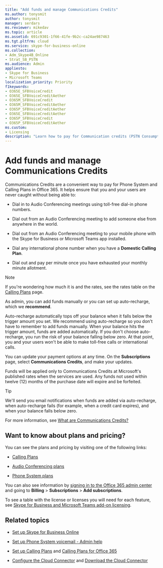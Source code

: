 ```yaml
---
title: "Add funds and manage Communications Credits"
ms.author: tonysmit
author: tonysmit
manager: serdars
ms.reviewer: mikedav
ms.topic: article
ms.assetid: 691c9301-1f66-41fe-9b2c-ca24ae987463
ms.tgt.pltfrm: cloud
ms.service: skype-for-business-online
ms.collection: 
- Adm_Skype4B_Online
- Strat_SB_PSTN
ms.audience: Admin
appliesto:
- Skype for Business 
- Microsoft Teams
localization_priority: Priority
f1keywords:
- O365E_SFBVoiceCredit
- O365E_SFBVoiceCreditAether 
- O365M_SFBVoiceCredit
- O365M_SFBVoiceCreditAether
- O365P_SFBVoiceCreditAether
- O365E_SFBVoiceCreditAether 
- O365P_SFBVoiceCredit
- O365P_SFBVoiceCreditAether 
ms.custom:
- Licensing
description: "Learn how to pay for Communication credits (PSTN Consumption) for Skype for Business services and see plans to keep your users with continuous phone system access. "
---
```


# Add funds and manage Communications Credits

Communications Credits are a convenient way to pay for Phone System and Calling Plans in Office 365. It helps ensure that you and your users are never caught without being able to:
  
- Dial in to Audio Conferencing meetings using toll-free dial-in phone numbers.
    
- Dial out from an Audio Conferencing meeting to add someone else from anywhere in the world.
    
- Dial out from an Audio Conferencing meeting to your mobile phone with the Skype for Business or Microsoft Teams app installed.
    
- Dial any international phone number when you have a **Domestic Calling Plan**.
    
- Dial out and pay per minute once you have exhausted your monthly minute allotment.
    
> [!NOTE]
> If you're wondering how much it is and the rates, see the rates table on the [Calling Plans](https://go.microsoft.com/fwlink/p/?LinkId=799523) page.
  
As admin, you can add funds manually or you can set up auto-recharge, which we **recommend**.
  
Auto-recharge automatically tops off your balance when it falls below the trigger amount you set. We recommend using auto-recharge so you don't have to remember to add funds manually. When your balance hits the trigger amount, funds are added automatically. If you don't choose auto-recharge, you run the risk of your balance falling below zero. At that point, you and your users won't be able to make toll-free calls or international calls.
  
You can update your payment options at any time. On the **Subscriptions** page, select **Communications Credits**, and make your updates.
  
Funds will be applied only to Communications Credits at Microsoft's published rates when the services are used. Any funds not used within twelve (12) months of the purchase date will expire and be forfeited.
  
> [!TIP]
> We'll send you email notifications when funds are added via auto-recharge, when auto-recharge fails (for example, when a credit card expires), and when your balance falls below zero. 
  
For more information, see [What are Communications Credits?](what-are-communications-credits.md)
  
## Want to know about plans and pricing?

You can see the plans and pricing by visiting one of the following links:
  
- [Calling Plans](https://go.microsoft.com/fwlink/?LinkId=799761 )
    
- [Audio Conferencing plans](https://go.microsoft.com/fwlink/?LinkId=799762 )
    
- [Phone System plans](https://go.microsoft.com/fwlink/?LinkId=799763)
    
You can also see information by [signing in to the Office 365 admin center](https://portal.office.com/adminportal/home?add=sub&amp;adminportal=1#/catalog) and going to **Billing** > **Subscriptions** > **Add subscriptions**.
  
To see a table with the license or licenses you will need for each feature, see [Skype for Business and Microsoft Teams add-on licensing](skype-for-business-and-microsoft-teams-add-on-licensing.md).
  
## Related topics

- [Set up Skype for Business Online](../set-up-skype-for-business-online/set-up-skype-for-business-online.md)
    
- [Set up Phone System voicemail - Admin help](../what-is-phone-system-in-office-365/phone-system-voicemail/set-up-phone-system-voicemail.md)
    
- [Set up Calling Plans](../what-are-calling-plans-in-office-365/set-up-calling-plans.md) and [Calling Plans for Office 365](calling-plans-for-office-365.md)
        
- [Configure the Cloud Connector](https://technet.microsoft.com/en-us/library/mt605228.aspx) and [Download the Cloud Connector](https://aka.ms/CloudConnectorInstaller)

  
 